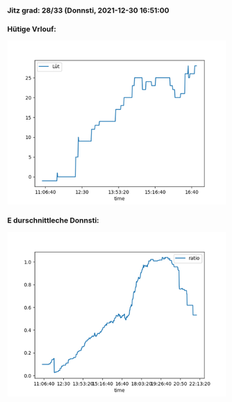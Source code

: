 ### Jitz grad: 28/33 (Donnsti, 2021-12-30 16:51:00

### Hütige Vrlouf:
![Graph](Today.png)

### E durschnittleche Donnsti:
![Graph](Donnsti.png)